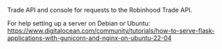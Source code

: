 Trade API and console for requests to the Robinhood Trade API.

For help setting up a server on Debian or Ubuntu:
https://www.digitalocean.com/community/tutorials/how-to-serve-flask-applications-with-gunicorn-and-nginx-on-ubuntu-22-04